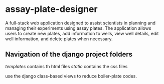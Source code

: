 # assay-plate-designer
A full-stack web application designed to assist scientists in planning and managing their experiments using assay plates. The application allows users to create new plates, add information to wells, view well details, edit well information, and delete plates when necessary.


## Navigation of the django project folders
*templates* contains th html files
*static* contains the css files

use the django class-based views to reduce boiler-plate codes.